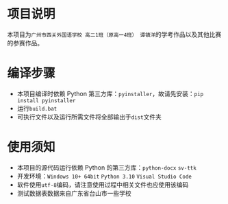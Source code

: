 # 项目说明
本项目为`广州市西关外国语学校 高二1班（原高一4班） 谭镇洋`的学考作品以及其他比赛的参赛作品。

# 编译步骤
- 本项目编译时依赖 Python 第三方库：`pyinstaller`，故请先安装：`pip install pyinstaller`
- 运行`build.bat`
- 可执行文件以及运行所需文件将全部输出于`dist`文件夹

# 使用须知
- 本项目的源代码运行依赖 Python 的第三方库：`python-docx` `sv-ttk`
- 开发环境：`Windows 10+ 64bit` `Python 3.10` `Visual Studio Code`
- 软件使用`utf-8`编码，请注意使用过程中相关文件也应使用该编码
- 测试数据表数据来自广东省台山市一些学校
